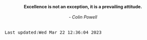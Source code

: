 
<div align="center"><b><span>Excellence is not an exception, it is a prevailing attitude.</span></b><br><br><i> - Colin Powell</i></div>
<br><br><kbd>Last updated:Wed Mar 22 12:36:04 2023</kbd>
